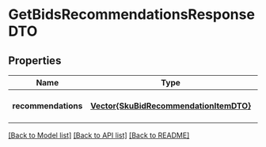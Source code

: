 # GetBidsRecommendationsResponseDTO


## Properties
Name | Type | Description | Notes
------------ | ------------- | ------------- | -------------
**recommendations** | [**Vector{SkuBidRecommendationItemDTO}**](SkuBidRecommendationItemDTO.md) | Список товаров с рекомендованными ставками. | [default to nothing]


[[Back to Model list]](../README.md#models) [[Back to API list]](../README.md#api-endpoints) [[Back to README]](../README.md)


